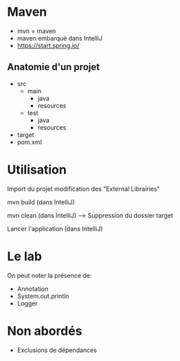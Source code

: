 # Maven
- mvn = maven
- maven embarqué dans IntelliJ
- https://start.spring.io/

## Anatomie d'un projet
- src
    - main
        - java
        - resources
    - test
        - java
        - resources
- target
- pom.xml


# Utilisation
Import du projet modification des "External Librairies"

mvn build (dans IntelliJ)

mvn clean (dans IntelliJ)
--> Suppression du dossier target

Lancer l'application (dans IntelliJ)

# Le lab
On peut noter la présence de:
- Annotation
- System.out.println
- Logger

# Non abordés
- Exclusions de dépendances